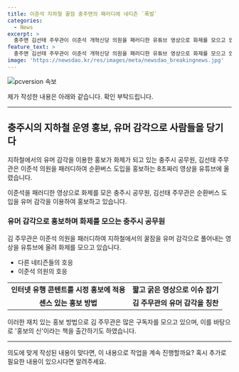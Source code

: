 ```yaml
---
title: 이준석 지하철 꿀잠 충주맨의 패러디에 네티즌 `폭발`
categories:
  - News
excerpt: >
  충주맨 김선태 주무관이 이준석 개혁신당 의원을 패러디한 유튜브 영상으로 화제를 모으고 있다. 충주시 홍보를 위해 제작된 8초짜리 영상은 이 의원의 지하철 꿀잠 발언과 연관되어 논란을 불러일으켰다. 김 주무관은 영리하게 이슈를 활용해 홍보를 성공시키고, 공무원으로 활약하며 70만명 넘는 구독자를 모았다.
feature_text: >
  충주맨 김선태 주무관이 이준석 개혁신당 의원을 패러디한 유튜브 영상으로 화제를 모으고 있다. 충주시 홍보를 위해 제작된 8초짜리 영상은 이 의원의 지하철 꿀잠 발언과 연관되어 논란을 불러일으켰다. 김 주무관은 영리하게 이슈를 활용해 홍보를 성공시키고, 공무원으로 활약하며 70만명 넘는 구독자를 모았다.
image: 'https://newsdao.kr/res/images/meta/newsdao_breakingnews.jpg'
---
```


<p><img src="https://newsdao.kr/res/images/meta/newsdao_breakingnews.jpg" alt="pcversion 속보" /></p>

<p>제가 작성한 내용은 아래와 같습니다. 확인 부탁드립니다.</p>

<hr />

<h2 data-ke-size="size26">충주시의 지하철 운영 홍보, 유머 감각으로 사람들을 당기다</h2>

<p>지하철에서의 유머 감각을 이용한 홍보가 화제가 되고 있는 충주시 공무원, 김선태 주무관은 이준석 의원을 패러디하여 순환버스 도입을 홍보하는 8초짜리 영상을 유튜브에 올렸습니다.</p>

<p data-ke-size="size16">이준석을 패러디한 영상으로 화제를 모은 충주시 공무원, 김선태 주무관은 순환버스 도입을 유머 감각을 이용하여 홍보하고 있습니다.</p>

<h3 data-ke-size="size16">유머 감각으로 홍보하며 화제를 모으는 충주시 공무원</h3>

<p>김 주무관은 이준석 의원을 패러디하여 지하철에서의 꿀잠을 유머 감각으로 풀어내는 영상을 유튜브에 올려 화제를 모으고 있습니다.</p>

<ul>
  <li>다른 네티즌들의 호응</li>
  <li>이준석 의원의 호응</li>
</ul>

<table>
  <tr>
    <td style="text-align: center; height: 17px;"><b>인터넷 유행 콘텐트를 시정 홍보에 적용</b></td>
    <td style="text-align: center; height: 17px;"><b>짧고 굵은 영상으로 이슈 잡기</b></td>
  </tr>
  <tr>
    <td style="text-align: center; height: 17px;"><b>센스 있는 홍보 방법</b></td>
    <td style="text-align: center; height: 17px;"><b>김 주무관의 유머 감각을 칭찬</b></td>
  </tr>
</table>

<p data-ke-size="size16">이러한 재치 있는 홍보 방법으로 김 주무관은 많은 구독자를 모으고 있으며, 이를 바탕으로 '홍보의 신'이라는 책을 출간하기도 하였습니다.</p>

<hr />

<p>의도에 맞게 작성된 내용이 맞다면, 이 내용으로 작업을 계속 진행할까요? 혹시 추가로 필요한 내용이 있으시다면 알려주세요.</p>

